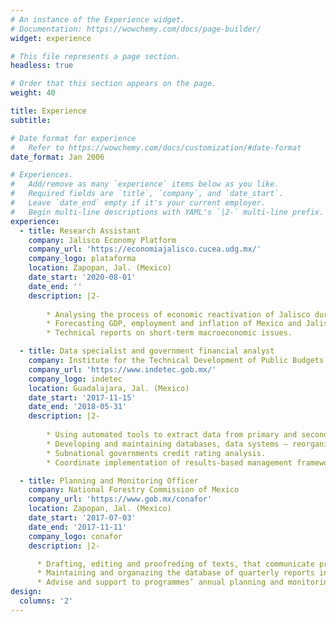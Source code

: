 ```yaml
---
# An instance of the Experience widget.
# Documentation: https://wowchemy.com/docs/page-builder/
widget: experience

# This file represents a page section.
headless: true

# Order that this section appears on the page.
weight: 40

title: Experience
subtitle:

# Date format for experience
#   Refer to https://wowchemy.com/docs/customization/#date-format
date_format: Jan 2006

# Experiences.
#   Add/remove as many `experience` items below as you like.
#   Required fields are `title`, `company`, and `date_start`.
#   Leave `date_end` empty if it's your current employer.
#   Begin multi-line descriptions with YAML's `|2-` multi-line prefix.
experience:
  - title: Research Assistant
    company: Jalisco Economy Platform
    company_url: 'https://economiajalisco.cucea.udg.mx/'
    company_logo: plataforma
    location: Zapopan, Jal. (Mexico)
    date_start: '2020-08-01'
    date_end: ''
    description: |2-
           
        * Analysing the process of economic reactivation of Jalisco during the COVID-19 pandemic.
        * Forecasting GDP, employment and inflation of Mexico and Jalisco. 
        * Technical reports on short-term macroeconomic issues. 

  - title: Data specialist and government financial analyst
    company: Institute for the Technical Development of Public Budgets
    company_url: 'https://www.indetec.gob.mx/'
    company_logo: indetec
    location: Guadalajara, Jal. (Mexico)
    date_start: '2017-11-15'
    date_end: '2018-05-31'
    description: |2-
           
        * Using automated tools to extract data from primary and secondary sources.
        * Developing and maintaining databases, data systems – reorganizing data in a readable format.
        * Subnational governments credit rating analysis. 
        * Coordinate implementation of results-based management frameworks.

  - title: Planning and Monitoring Officer
    company: National Forestry Commission of Mexico
    company_url: 'https://www.gob.mx/conafor'
    location: Zapopan, Jal. (Mexico)
    date_start: '2017-07-03'
    date_end: '2017-11-11'
    company_logo: conafor
    description: |2-

      * Drafting, editing and proofreding of texts, that communicate programme results in the context of the NFC strategy. 
      * Maintaining and organazing the database of quarterly reports in public spending. 
      * Advise and support to programmes’ annual planning and monitoring.
design:
  columns: '2'
---
```

